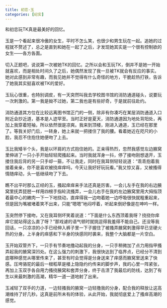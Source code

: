 ```yaml
---
title: 初恋·玉
categories: [纪实]
---
```


和初恋玩TK真是最美好的回忆。<br><br>玉是一个看起来很冷傲的女生，平时不怎么笑，也很少和男生玩在一起。追她的过程就不赘述了，总之是直到和她在一起了之后，才发现她其实是一个很有控制欲的女生——各方各面。<br><br>切入正题吧，说说第一次被她TK的回忆。之所以会和玉玩TK，倒并不是她一开始就喜欢，而是相处时间久了之后，她偶然发现了我一旦被TK就会有反应的事实。她对此感到非常有趣，而我见她并不觉得有什么奇怪的地方，干脆趁热打铁，告诉了她我其实挺喜欢被TK的爱好。<br><br>玉玩心很重，也特别调皮，有一天突然叫我去学校图书馆的消防通道碰头，说要玩一次刺激的。第一我是拗不过她，第二我也是有些好奇，于是就前往赴约。<br><br>消防通道其方位在比较远离图书馆正门的一侧，除非有你凑巧在某层消防通道入口附近会抄近道，基本是人迹罕至。当时正好是夏天，消防通道因为地处背阳处，再加上我穿着短袖，所以依然很是凉爽。我来到顶楼，刚进入通道，玉已经在那里了。等我关好门后，一转身，她上来就一把搂住了我的腰。看着她近在咫尺的小脸，我忍不住抱住她便吻了上去。<br><br>玉比我矮半个头，我是以环肩的方式抱住她的。正亲得热烈，忽然我感觉左边腋窝里伸进了一只小手开始轻轻爬搔起来。当时我就浑身一抖，停了接吻刚想退开，玉搂住我后背的另一只手却一箍，不让我走，同时在我耳侧轻轻说道：“乖乖抱着我接着亲亲，你不是喜欢被挠痒痒吗，今天让我好好玩玩看。”我又惊又喜，又被搔得情随痒动，头一低继续吻了下去。<br><br>瞧不出平时那么正经的玉，搔起痒痒来手法还真是厉害。一会儿左手在我的右边腋窝里抚弄琵琶一样用四根手指轮流搔弄，一会儿右手在我的左边腋窝里用大拇指顶着最中心的嫩肉一下一下地挠动，直痒得我一边吻着她一边呼吸很快就粗重起来，但是因为嘴被堵着笑不出来，只能“嗯嗯”地闷哼着，听起来倒好像是在呻吟一样。<br><br>玉突然停下接吻，又在我耳侧坏笑着说道：“下面是什么东西顶着我呀？挠挠你痒痒它就站得这么直了呀？”那戏谑的语气顿时就挑逗得我羞得不能自己。还没等我回话，一只凉凉的小手已经伸入裤子里一下子握住了被搔弄腋窝刺激得早已坚硬火热的分身。上半身的痒感和下半身的快感同时袭来，我整个大脑都是一片空白。<br><br>玉开始双管齐下，一只手有节奏地撸动起我的分身，一只手稍微加了点力用指甲搔弄起我的腋窝深凹处。在这么强力的刺激下，我很快达到了临界点，已经分不清到底哪种感觉从哪里传来了，甚至有时会觉得是分身送来了痒感而腋窝里送来了快感。压垮骆驼的最后一根稻草是楼上隐隐约约传来的脚步声，我的心里一阵紧张，再加上玉双手各自用力搔挠腋窝和套弄分身，终于击溃了我最后的防线，达到了有生以来最刺激的高潮，精华一道一道地射了出来。<br><br>玉减轻了双手的力道，一边轻搔我的腋窝一边轻撸我的分身，配合我的释放让这高潮维持了好几秒。这真是前所未有的体验，从此开始，我就彻底爱上了搔痒高潮的感觉。